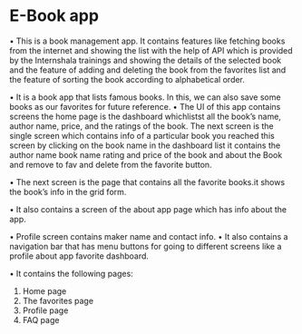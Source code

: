 # E-Book app
•	This is a book management app. It contains features like fetching books from the internet and showing the list with the help of API which is provided by
  the Internshala trainings and showing the details of the selected book and the feature of adding and deleting the book from the 
  favorites list and the feature of sorting the book according to alphabetical order.

•	It is a book app that lists famous books. In this, we can also save some books as our favorites for future reference.
•	The UI of this app contains screens the home page is the dashboard whichlistst all the book’s name, author name, price, 
  and the ratings of the book. The next screen is the single screen which contains info of a particular book you reached this screen by clicking on 
  the book name in the dashboard list it contains the author name book name rating and price of the book and about the Book and remove to fav and delete from the favorite button.

•	The next screen is the page that contains all the favorite books.it shows the book’s info in the grid form.

•	It also contains a screen of the about app page which has info about the app.

•	Profile screen contains maker name and contact info.
•	It also contains a navigation bar that has menu buttons for going to different screens like a profile about app favorite dashboard.

•	It contains the following pages:
 1. Home page 
 2. The favorites page
 3. Profile page 
 4. FAQ page 



